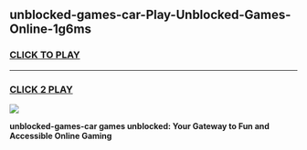 
## unblocked-games-car-Play-Unblocked-Games-Online-1g6ms
<h3>
<a href="https://premium76.site?title=unblocked-games-car&ref=24A">CLICK TO PLAY</a></h3>
<hr>

<h3>
<a href="https://premium76.site?title=unblocked-games-car&ref=24A">CLICK 2 PLAY</a>
  
</h3>

<a href="https://premium76.site?title=unblocked-games-car&ref=24A"><img src="https://clearcache.store/games.png"></a>


**unblocked-games-car games unblocked: Your Gateway to Fun and Accessible Online Gaming**
